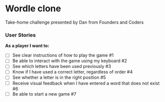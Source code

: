 # Wordle clone

Take-home challenge presented by Dan from Founders and Coders

### User Stories

**As a player I want to:**

- [ ] See clear instructions of how to play the game #1
- [ ] Be able to interact with the game using my keyboard #2
- [ ] See which letters have been used previously #3
- [ ] Know if I have used a correct letter, regardless of order #4
- [ ] See whether a letter is in the right position #5
- [ ] Receive visual feedback when I have entered a word that does not exist #6
- [ ] Be able to start a new game #7
